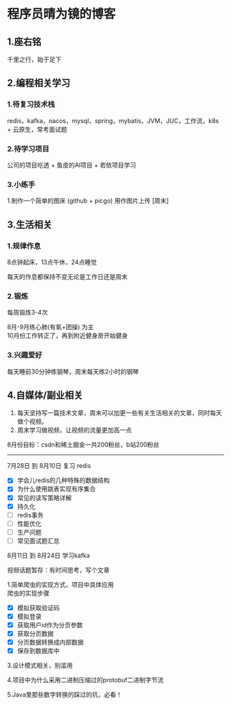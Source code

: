 # 程序员晴为镜的博客
## 1.座右铭
千里之行，始于足下

## 2.编程相关学习
### 1.待复习技术栈
redis，kafka，nacos，mysql，spring，mybatis，JVM，JUC，工作流，k8s + 云原生，常考面试题
### 2.待学习项目
公司的项目吃透 + 鱼皮的AI项目 + 若依项目学习
### 3.小练手
1.制作一个简单的图床 (github + picgo) 用作图片上传 [周末]

## 3.生活相关
### 1.规律作息
8点钟起床，13点午休，24点睡觉

每天的作息都保持不变无论是工作日还是周末
### 2.锻炼
每周锻炼3-4次  

8月-9月练心肺(有氧+团操) 为主  
10月份工作转正了，再到附近健身房开始健身
### 3.兴趣爱好
每天睡前30分钟练钢琴，周末每天练2小时的钢琴

## 4.自媒体/副业相关
1. 每天坚持写一篇技术文章，周末可以加更一些有关生活相关的文章，同时每天做个视频。  
2. 周末学习做视频，让视频的流量更加高一点  

8月份目标：csdn和稀土掘金一共200粉丝，b站200粉丝


---

7月28日 到 8月10日 复习 redis

- [x] 学会儿redis的几种特殊的数据结构
- [x] 为什么使用跳表实现有序集合
- [x] 常见的读写策略详解
- [x] 持久化
- [ ] redis事务
- [ ] 性能优化
- [ ] 生产问题
- [ ] 常见面试题汇总

8月11日 到 8月24日 学习kafka

视频话题暂存：有时间思考，写个文章

1.简单爬虫的实现方式，项目中具体应用  
爬虫的实现步骤
- [x] 模拟获取验证码
- [x] 模拟登录
- [x] 获取用户id作为分页参数
- [x] 获取分页数据
- [x] 分页数据转换成内部数据
- [x] 保存到数据库中

3.设计模式相关，别滥用

4.项目中为什么采用二进制压缩过的protobuf二进制字节流

5.Java里那些数字转换的踩过的坑，必看！